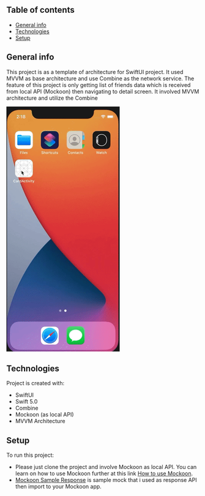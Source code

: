## Table of contents
* [General info](#general-info)
* [Technologies](#technologies)
* [Setup](#setup)

## General info
This project is as a template of architecture for SwiftUI project. It used MVVM as base architecture and use Combine as the network service.
The feature of this project is only getting list of friends data which is received from local API (Mockoon) then navigating to detail screen. It involved MVVM architecture and utilize the Combine

![Card Activity Demo](CardActivity.gif)
    
## Technologies
Project is created with:
* SwiftUI
* Swift 5.0
* Combine
* Mockoon (as local API)
* MVVM Architecture
    
## Setup
To run this project:
* Please just clone the project and involve Mockoon as local API. You can learn on how to use Mockoon further at this link [How to use Mockoon](https://tio-satrio-wicaksono.medium.com/implement-api-in-ios-developing-with-mockoon-before-the-real-api-is-ready-fd809aa02439).
* [Mockoon Sample Response](CardActivityMockoon.json) is sample mock that i used as response API then import to your Mockoon app.

